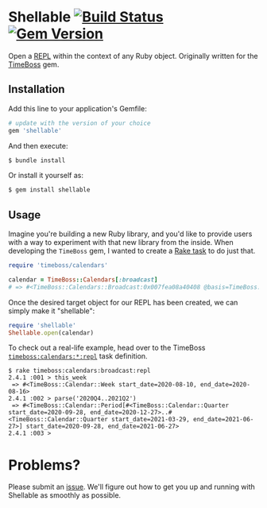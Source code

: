 # Shellable [![Build Status](https://travis-ci.com/kevinstuffandthings/shellable.svg?branch=master)](https://travis-ci.com/kevinstuffandthings/shellable) [![Gem Version](https://badge.fury.io/rb/shellable.svg)](https://badge.fury.io/rb/shellable)

Open a [REPL](https://en.wikipedia.org/wiki/Read%E2%80%93eval%E2%80%93print_loop) within the context of any Ruby object.
Originally written for the [TimeBoss](https://github.com/kevinstuffandthings/timeboss) gem.

## Installation
Add this line to your application's Gemfile:

```ruby
# update with the version of your choice
gem 'shellable'
```

And then execute:

```bash
$ bundle install
```

Or install it yourself as:

```bash
$ gem install shellable
```

## Usage

Imagine you're building a new Ruby library, and you'd like to provide users with a way to experiment with that new library from the inside.
When developing the `TimeBoss` gem, I wanted to create a [Rake task](https://github.com/kevinstuffandthings/timeboss#repl) to do just that.

```ruby
require 'timeboss/calendars'

calendar = TimeBoss::Calendars[:broadcast]
# => #<TimeBoss::Calendars::Broadcast:0x007fea08a40408 @basis=TimeBoss::Calendars::Broadcast::Basis>
```

Once the desired target object for our REPL has been created, we can simply make it "shellable":

```ruby
require 'shellable'
Shellable.open(calendar)
```

To check out a real-life example, head over to the TimeBoss [`timeboss:calendars:*:repl`](https://github.com/kevinstuffandthings/timeboss/blob/96fd252e7fa4990dc625a542a84613a1c7f7053c/lib/tasks/calendars.rake#L12-L16) task definition.

```
$ rake timeboss:calendars:broadcast:repl
2.4.1 :001 > this_week
 => #<TimeBoss::Calendar::Week start_date=2020-08-10, end_date=2020-08-16>
2.4.1 :002 > parse('2020Q4..2021Q2')
 => #<TimeBoss::Calendar::Period[#<TimeBoss::Calendar::Quarter start_date=2020-09-28, end_date=2020-12-27>..#<TimeBoss::Calendar::Quarter start_date=2021-03-29, end_date=2021-06-27>] start_date=2020-09-28, end_date=2021-06-27>
2.4.1 :003 >
```

# Problems?
Please submit an [issue](https://github.com/kevinstuffandthings/shellable/issues).
We'll figure out how to get you up and running with Shellable as smoothly as possible.
